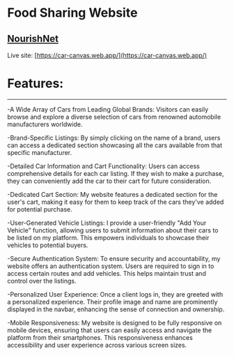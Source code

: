 # Food Sharing Website

## [ NourishNet](https://car-canvas.web.app/)

Live site: [https://car-canvas.web.app/](https://car-canvas.web.app/)

<h1>Features:</h1>
<hr/>

-A Wide Array of Cars from Leading Global Brands: Visitors can easily browse and explore a diverse selection of cars from renowned automobile manufacturers worldwide.

-Brand-Specific Listings: By simply clicking on the name of a brand, users can access a dedicated section showcasing all the cars available from that specific manufacturer.

-Detailed Car Information and Cart Functionality: Users can access comprehensive details for each car listing. If they wish to make a purchase, they can conveniently add the car to their cart for future consideration.

-Dedicated Cart Section: My website features a dedicated section for the user's cart, making it easy for them to keep track of the cars they've added for potential purchase.

-User-Generated Vehicle Listings: I provide a user-friendly "Add Your Vehicle" function, allowing users to submit information about their cars to be listed on my platform. This empowers individuals to showcase their vehicles to potential buyers.

-Secure Authentication System: To ensure security and accountability, my website offers an authentication system. Users are required to sign in to access certain routes and add vehicles. This helps maintain trust and control over the listings.

-Personalized User Experience: Once a client logs in, they are greeted with a personalized experience. Their profile image and name are prominently displayed in the navbar, enhancing the sense of connection and ownership.

-Mobile Responsiveness: My website is designed to be fully responsive on mobile devices, ensuring that users can easily access and navigate the platform from their smartphones. This responsiveness enhances accessibility and user experience across various screen sizes.
